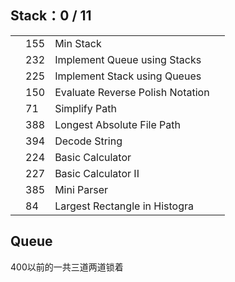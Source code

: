 
## Stack：0 / 11

|     |     |     |    |
| --- | --- | --- | --- |
||155|	Min Stack|
||232|	Implement Queue using Stacks|
||225|	Implement Stack using Queues|
||150|	Evaluate Reverse Polish Notation|
||71	|Simplify Path|
||388|	Longest Absolute File Path|
||394|	Decode String|
||224|	Basic Calculator|
||227|	Basic Calculator II|
||385|	Mini Parser|
||84	|Largest Rectangle in Histogra|


## Queue
400以前的一共三道两道锁着
